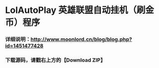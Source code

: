 # LolAutoPlay 英雄联盟自动挂机（刷金币）程序
### 详细说明：http://www.moonlord.cn/blog/blog.php?id=1451477428
### 下载源码，请戳右上方的【Download ZIP】
